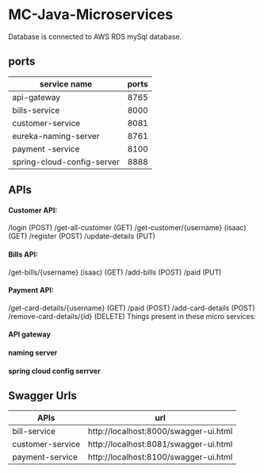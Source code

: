 # MC-Java-Microservices

Database is connected to AWS RDS mySql database.

## ports

|service name | ports|
| ---------- | :----:|
|api-gateway | 8765 |
|bills-service | 8000 |
|customer-service | 8081 |
|eureka-naming-server | 8761 |
|payment -service | 8100 |
|spring-cloud-config-server | 8888 |

## APIs

#### Customer API:
/login (POST)
/get-all-customer (GET)
/get-customer/{username} (isaac) (GET)
/register (POST)
/update-details (PUT)

#### Bills API:
/get-bills/{username} (isaac) (GET)
/add-bills (POST)
/paid (PUT)

#### Payment API:
/get-card-details/{username} (GET)
/paid (POST)
/add-card-details (POST)
/remove-card-details/{id} (DELETE)
Things present in these micro services:

#### API gateway
#### naming server
#### spring cloud config serrver

## Swagger Urls
| APIs | url|
|----|:----:|
|bill-service | http://localhost:8000/swagger-ui.html|
|customer-service | http://localhost:8081/swagger-ui.html|
|payment-service | http://localhost:8100/swagger-ui.html|

